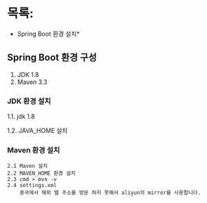 # 목록:
* Spring Boot 환경 설치*

## Spring Boot 환경 구성

  1. JDK 1.8
  2. Maven 3.3

### JDK 환경 설치
  1.1. jdk 1.8
	
  1.2. JAVA_HOME 설치
### Maven 환경 설치
	2.1 Maven 설치
	2.2 MAVEN_HOME 환경 설치
	2.3 cmd > mvn -v
	2.4 settings.xml
		중국에서 해외 웹 주소를 방문 하지 못해서 aliyun의 mirror를 사용합니다.
